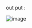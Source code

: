 




out put : 


![image](https://github.com/user-attachments/assets/66de8a97-a0f2-4609-bc45-7807992a5dae)
